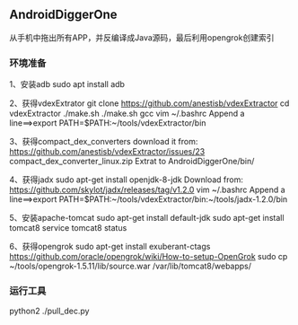 ## AndroidDiggerOne
从手机中拖出所有APP，并反编译成Java源码，最后利用opengrok创建索引

### 环境准备
1、安装adb
sudo apt install adb

2、获得vdexExtrator
git clone https://github.com/anestisb/vdexExtractor
cd vdexExtractor
./make.sh
./make.sh gcc
vim ~/.bashrc
Append a line==>export PATH=$PATH:~/tools/vdexExtractor/bin

3、获得compact_dex_converters
download it from: https://github.com/anestisb/vdexExtractor/issues/23
compact_dex_converter_linux.zip
Extrat to AndroidDiggerOne/bin/

4、获得jadx
sudo apt-get install openjdk-8-jdk
Download from: https://github.com/skylot/jadx/releases/tag/v1.2.0
vim ~/.bashrc
Append a line==>export PATH=$PATH:~/tools/vdexExtractor/bin:~/tools/jadx-1.2.0/bin

5、安装apache-tomcat
sudo apt-get install default-jdk
sudo apt-get install tomcat8
service tomcat8 status

6、获得opengrok
sudo apt-get install exuberant-ctags
https://github.com/oracle/opengrok/wiki/How-to-setup-OpenGrok
sudo cp ~/tools/opengrok-1.5.11/lib/source.war /var/lib/tomcat8/webapps/

### 运行工具
python2 ./pull_dec.py


